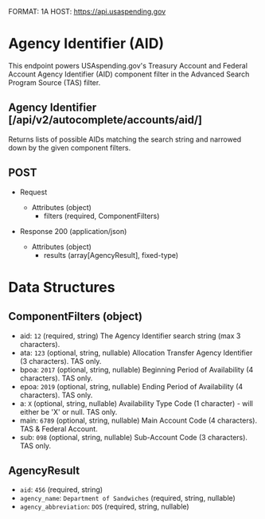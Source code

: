 FORMAT: 1A
HOST: https://api.usaspending.gov

# Agency Identifier (AID)

This endpoint powers USAspending.gov's Treasury Account and Federal Account Agency Identifier (AID) component filter in the Advanced Search Program Source (TAS) filter.

## Agency Identifier [/api/v2/autocomplete/accounts/aid/]

Returns lists of possible AIDs matching the search string and narrowed down by the given component filters.

## POST
+ Request
    + Attributes (object)
        + filters (required, ComponentFilters)

+ Response 200 (application/json)
    + Attributes (object)
        + results (array[AgencyResult], fixed-type)

# Data Structures

## ComponentFilters (object)
+ aid: `12` (required, string)
    The Agency Identifier search string (max 3 characters).
+ ata: `123` (optional, string, nullable)
    Allocation Transfer Agency Identifier (3 characters). TAS only.
+ bpoa: `2017` (optional, string, nullable)
    Beginning Period of Availability (4 characters). TAS only.
+ epoa: `2019` (optional, string, nullable)
    Ending Period of Availability (4 characters). TAS only.
+ a: `X` (optional, string, nullable)
    Availability Type Code (1 character) - will either be 'X' or null. TAS only.
+ main: `6789` (optional, string, nullable)
    Main Account Code (4 characters). TAS & Federal Account.
+ sub: `098` (optional, string, nullable)
    Sub-Account Code (3 characters). TAS only.

## AgencyResult
+ `aid`: `456` (required, string)
+ `agency_name`: `Department of Sandwiches` (required, string, nullable)
+ `agency_abbreviation`: `DOS` (required, string, nullable)
